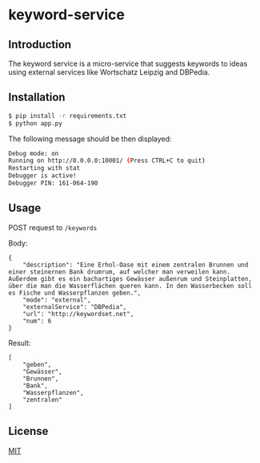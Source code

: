 # keyword-service

## Introduction

The keyword service is a micro-service that suggests keywords to ideas using external services like Wortschatz Leipzig and DBPedia.

## Installation

```sh
$ pip install -r requirements.txt
$ python app.py
```
The following message should be then displayed:

```sh
Debug mode: on
Running on http://0.0.0.0:10001/ (Press CTRL+C to quit)
Restarting with stat
Debugger is active!
Debugger PIN: 161-064-190
```


## Usage

POST request to `/keywords`

Body:

```
{
    "description": "Eine Erhol-Oase mit einem zentralen Brunnen und einer steinernen Bank drumrum, auf welcher man verweilen kann. Außerdem gibt es ein bachartiges Gewässer außenrum und Steinplatten, über die man die Wasserflächen queren kann. In den Wasserbecken soll es Fische und Wasserpflanzen geben.",
    "mode": "external",
    "externalService": "DBPedia",
    "url": "http://keywordset.net",
    "num": 6
}
```

Result:

```
[
    "geben",
    "Gewässer",
    "Brunnen",
    "Bank",
    "Wasserpflanzen",
    "zentralen"
]
```

## License
[MIT](https://choosealicense.com/licenses/mit/)
